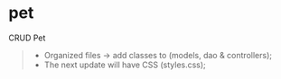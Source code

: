 # pet

CRUD Pet

> - Organized files -> add classes to (models, dao & controllers);
> - The next update will have CSS (styles.css);